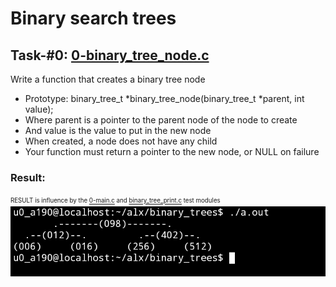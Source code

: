 # Binary search trees

## Task-#0: [0-binary_tree_node.c](./0-binary_tree_node.c)

Write a function that creates a binary tree node

* Prototype: binary_tree_t *binary_tree_node(binary_tree_t *parent, int value);
* Where parent is a pointer to the parent node of the node to create
* And value is the value to put in the new node
* When created, a node does not have any child
* Your function must return a pointer to the new node, or NULL on failure

### Result:
<sup><sub>RESULT is influence by the [0-main.c](./0-main.c) and [binary_tree_print.c](./binary_tree_print.c) test modules </sub></sup>
![binary_tree](./task0_output.jpg)